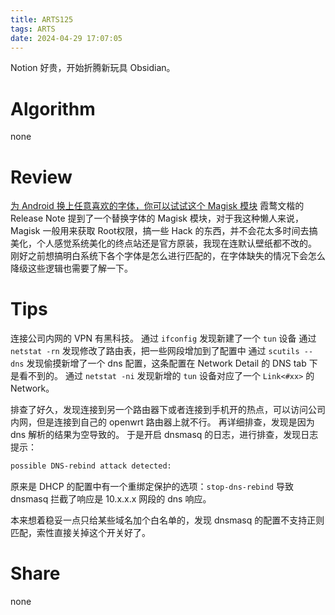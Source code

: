 ```yaml
---
title: ARTS125
tags: ARTS
date: 2024-04-29 17:07:05
---
```


Notion 好贵，开始折腾新玩具 Obsidian。

<!-- more -->

# Algorithm

none

# Review

[为 Android 换上任意喜欢的字体，你可以试试这个 Magisk 模块](https://sspai.com/post/58049)
霞鹜文楷的 Release Note 提到了一个替换字体的 Magisk 模块，对于我这种懒人来说，Magisk 一般用来获取 Root权限，搞一些 Hack 的东西，并不会花太多时间去搞美化，个人感觉系统美化的终点站还是官方原装，我现在连默认壁纸都不改的。
刚好之前想搞明白系统下各个字体是怎么进行匹配的，在字体缺失的情况下会怎么降级这些逻辑也需要了解一下。

# Tips

连接公司内网的 VPN 有黑科技。
通过 `ifconfig` 发现新建了一个 `tun` 设备
通过 `netstat -rn` 发现修改了路由表，把一些网段增加到了配置中
通过 `scutils --dns` 发现偷摸新增了一个 dns 配置，这条配置在 Network Detail 的 DNS tab 下是看不到的。
通过 `netstat -ni` 发现新增的 `tun` 设备对应了一个 `Link<#xx>` 的 Network。

排查了好久，发现连接到另一个路由器下或者连接到手机开的热点，可以访问公司内网，但是连接到自己的 openwrt 路由器上就不行。
再详细排查，发现是因为 dns 解析的结果为空导致的。
于是开启 dnsmasq 的日志，进行排查，发现日志提示：

```txt
possible DNS-rebind attack detected:
```

原来是 DHCP 的配置中有一个重绑定保护的选项：`stop-dns-rebind` 导致 dnsmasq 拦截了响应是 10.x.x.x 网段的 dns 响应。

本来想着稳妥一点只给某些域名加个白名单的，发现 dnsmasq 的配置不支持正则匹配，索性直接关掉这个开关好了。

# Share

none
